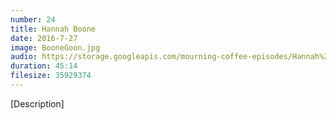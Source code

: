 ```yaml
---
number: 24
title: Hannah Boone
date: 2016-7-27
image: BooneGoon.jpg
audio: https://storage.googleapis.com/mourning-coffee-episodes/Hannah%20Boone%20Release.mp3
duration: 45:14
filesize: 35929374
---
```


[Description] 
